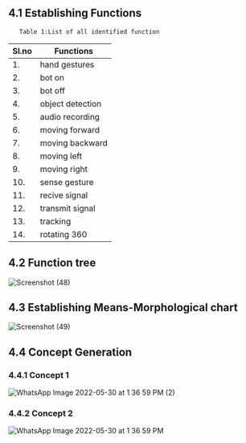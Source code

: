 ## 4.1 Establishing Functions
       Table 1:List of all identified function
|Sl.no|Functions|
|-----|---------|
1.|hand gestures|
2.|bot on|
3.|bot off|
4.|object detection|
5.|audio recording|
6.|moving forward|
7.|moving backward|
8.|moving left|
9.|moving right|
10.|sense gesture|
11.|recive signal|
12.|transmit signal|
13.|tracking|
14.|rotating 360|
## 4.2 Function tree

![Screenshot (48)](https://user-images.githubusercontent.com/104990651/170945147-a2a72fec-3255-40da-b76b-06d214579370.png)

## 4.3 Establishing Means-Morphological chart

![Screenshot (49)](https://user-images.githubusercontent.com/104990651/170945940-81585b52-c64a-4c25-995e-d22dfc146873.png)
## 4.4 Concept Generation
### 4.4.1 Concept 1
![WhatsApp Image 2022-05-30 at 1 36 59 PM (2)](https://user-images.githubusercontent.com/104990651/170948561-6dfa3990-ec91-4ab4-b58c-2ccf5dbf286b.jpeg)
### 4.4.2 Concept 2
![WhatsApp Image 2022-05-30 at 1 36 59 PM](https://user-images.githubusercontent.com/104990651/170948700-22092fee-8f48-43fa-93a1-78e466f59e09.jpeg)



